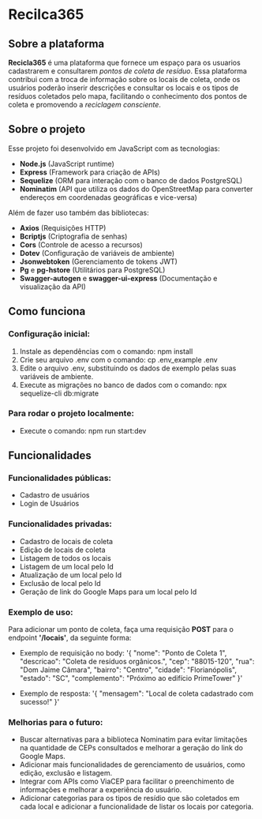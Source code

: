 # Recilca365

## Sobre a plataforma

**Recicla365** é uma plataforma que fornece um espaço para os usuarios cadastrarem e consultarem *pontos de coleta de resíduo*.
Essa plataforma contribui com a troca de informação sobre os locais de coleta, onde os usuários poderão inserir descrições e consultar os locais e os tipos de resíduos coletados pelo mapa, facilitando o conhecimento dos pontos de coleta e promovendo a *reciclagem consciente*.

## Sobre o projeto

Esse projeto foi desenvolvido em JavaScript com as tecnologias:
- **Node.js** (JavaScript runtime)
- **Express** (Framework para criação de APIs)
- **Sequelize** (ORM para interação com o banco de dados PostgreSQL) 
- **Nominatim** (API que utiliza os dados do OpenStreetMap para converter endereços em coordenadas geográficas e vice-versa)

Além de fazer uso também das bibliotecas:
- **Axios** (Requisições HTTP)
- **Bcriptjs** (Criptografia de senhas)
- **Cors** (Controle de acesso a recursos)
- **Dotev** (Configuração de variáveis de ambiente)
- **Jsonwebtoken** (Gerenciamento de tokens JWT)
- **Pg** e **pg-hstore** (Utilitários para PostgreSQL)
- **Swagger-autogen** e **swagger-ui-express** (Documentação e visualização da API)


## Como funciona

### Configuração inicial:

1. Instale as dependências com o comando: 
npm install
2. Crie seu arquivo .env com o comando: 
cp .env_example .env
3. Edite o arquivo .env, substituindo os dados de exemplo pelas suas variáveis de ambiente.
4. Execute as migrações no banco de dados com o comando: 
npx sequelize-cli db:migrate

### Para rodar o projeto localmente:
- Execute o comando: 
npm run start:dev

## Funcionalidades

### Funcionalidades públicas:
- Cadastro de usuários
- Login de Usuários

### Funcionalidades privadas:
- Cadastro de locais de coleta
- Edição de locais de coleta
- Listagem de todos os locais
- Listagem de um local pelo Id
- Atualização de um local pelo Id
- Exclusão de local pelo Id
- Geração de link do Google Maps para um local pelo Id

### Exemplo de uso:
Para adicionar um ponto de coleta, faça uma requisição **POST** para o endpoint **'/locais'**, da seguinte forma:
- Exemplo de requisição no body:
        '{
           "nome": "Ponto de Coleta 1",
           "descricao": "Coleta de resíduos orgânicos.",
           "cep": "88015-120",
           "rua": "Dom Jaime Câmara",
           "bairro": "Centro",
           "cidade": "Florianópolis",
           "estado": "SC",
           "complemento": "Próximo ao edifício PrimeTower"
         }'

- Exemplo de resposta:
        '{
            "mensagem": "Local de coleta cadastrado com sucesso!"
        }'

### Melhorias para o futuro:
* Buscar alternativas para a biblioteca Nominatim para evitar limitações na quantidade de CEPs consultados e melhorar a geração do link do Google Maps.
* Adicionar mais funcionalidades de gerenciamento de usuários, como edição, exclusão e listagem.
* Integrar com APIs como ViaCEP para facilitar o preenchimento de informações e melhorar a experiência do usuário.
* Adicionar categorias para os tipos de resídio que são coletados em cada local e adicionar a funcionalidade de listar os locais por categoria.

